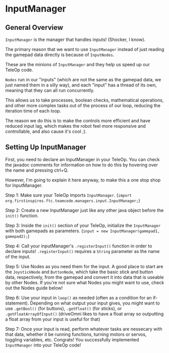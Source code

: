 # InputManager

## General Overview

`InputManager` is the manager that handles inputs! (Shocker, I know). 

The primary reason that we want to use `InputManager` instead of just reading the gamepad data directly is because of `InputNodes`.

These are the minions of `InputManager` and they help us speed up our TeleOp code. 

`Nodes` run in our "inputs" (which are not the same as the gamepad data, we just named them in a silly way), and each "input" has a thread of its own, meaning that they can all run concurrently.

This allows us to take processes, boolean checks, mathematical operations, and other more complex tasks out of the process of our loop, reducing the iteration time of each loop.

The reason we do this is to make the controls more efficient and have reduced input lag, which makes the robot feel more responsive and controllable, and also cause it's cool ;).

## Setting Up InputManager

First, you need to declare an InputManager in your TeleOp. You can check the javadoc comments for information on how to do this by hovering over the name and pressing ctrl+Q.

However, I'm going to explain it here anyway, to make this a one stop shop for InputManager.

Step 1: Make sure your TeleOp imports `InputManager`. (`import org.firstinspires.ftc.teamcode.managers.input.InputManager;`)

Step 2: Create a new InputManager just like any other java object before the `init()` function.

Step 3: Inside the `init()` section of your TeleOp, initialize the `InputManager` with both gamepads as parameters. (`input = new InputManager(gamepad1, gamepad2);`)

Step 4: Call your inputManager's `.registerInput()` function in order to declare inputs! `.registerInput()` requires a `String` parameter as the name of the input.

Step 5: Use Nodes as you need them for the input. A good place to start are the `JoystickNode` and `ButtonNode`, which take the basic stick and button data, respectively, from the gamepad and convert it into data that is useable by other Nodes. If you're not sure what Nodes you might want to use, check out the Nodes guide below!

Step 6: Use your input in `loop()` as needed (often as a condition for an if-statement). Depending on what output your input gives, you might want to use `.getBool()` (for buttons), `.getFloat()` (for sticks), or `.getFloatArrayOfInput()` (driveOmni likes to have a float array so outputting a float array from your input is useful for that)

Step 7: Once your input is read, perform whatever tasks are nessecary with that data, whether it be running functions, turning motors or servos, toggling variables, etc. Congrats! You successfully implemented `InputManager` into your TeleOp code!

